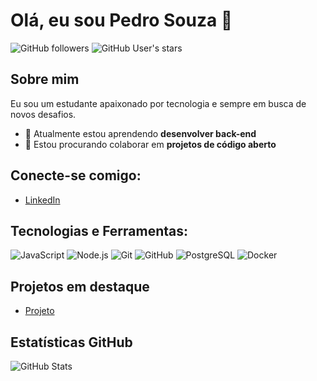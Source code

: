# Olá, eu sou Pedro Souza 👋

![GitHub followers](https://img.shields.io/github/followers/phalvessouza?label=Follow&style=social)
![GitHub User's stars](https://img.shields.io/github/stars/phalvessouza?affiliations=OWNER%2CCOLLABORATOR&style=social)

## Sobre mim
Eu sou um estudante apaixonado por tecnologia e sempre em busca de novos desafios.

- 🌱 Atualmente estou aprendendo **desenvolver back-end**
- 👯 Estou procurando colaborar em **projetos de código aberto**

## Conecte-se comigo:
- [LinkedIn](https://www.linkedin.com/in/phalvessouza/)

## Tecnologias e Ferramentas:
![JavaScript](https://img.shields.io/badge/-JavaScript-333333?style=flat&logo=javascript)
![Node.js](https://img.shields.io/badge/-Node.js-333333?style=flat&logo=node.js)
![Git](https://img.shields.io/badge/-Git-333333?style=flat&logo=git)
![GitHub](https://img.shields.io/badge/-GitHub-333333?style=flat&logo=github)
![PostgreSQL](https://img.shields.io/badge/-PostgreSQL-333333?style=flat&logo=postgresql)
![Docker](https://img.shields.io/badge/-Docker-333333?style=flat&logo=docker)

## Projetos em destaque
- [Projeto](https://perfeitogesso.netlify.app/)

## Estatísticas GitHub
![GitHub Stats](https://github-readme-stats.vercel.app/api?username=phalvessouza&show_icons=true)
